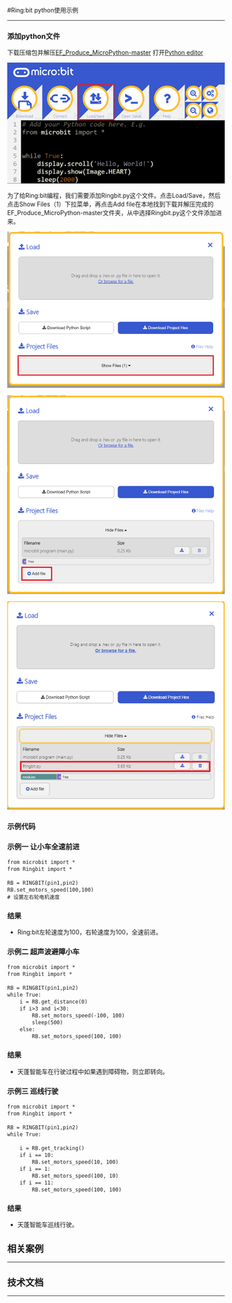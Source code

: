 #Ring:bit python使用示例



---


### 添加python文件
下载压缩包并解压[EF_Produce_MicroPython-master](https://github.com/lionyhw/EF_Produce_MicroPython/archive/master.zip)
打开[Python editor](https://python.microbit.org/v/2.0)

![](./images/TPbot-py-01.png)

为了给Ring:bit编程，我们需要添加Ringbit.py这个文件。点击Load/Save，然后点击Show Files（1）下拉菜单，再点击Add file在本地找到下载并解压完成的EF_Produce_MicroPython-master文件夹，从中选择Ringbit.py这个文件添加进来。

![](./images/TPbot-py-02.png)

![](./images/TPbot-py-03.png)

![](./images/TPbot-py-04.png)

### 示例代码
### 示例一     让小车全速前进
```
from microbit import *
from Ringbit import *

RB = RINGBIT(pin1,pin2)
RB.set_motors_speed(100,100)
# 设置左右轮电机速度

```
### 结果
- Ring:bit左轮速度为100，右轮速度为100，全速前进。



### 示例二    超声波避障小车
```
from microbit import *
from Ringbit import *

RB = RINGBIT(pin1,pin2)
while True:
    i = RB.get_distance(0)
    if i>3 and i<30:
        RB.set_motors_speed(-100, 100)
        sleep(500)
    else:
        RB.set_motors_speed(100, 100)
```
### 结果
- 天蓬智能车在行驶过程中如果遇到障碍物，则立即转向。

### 示例三    巡线行驶
```
from microbit import *
from Ringbit import *

RB = RINGBIT(pin1,pin2)
while True:
    
    i = RB.get_tracking()
    if i == 10:
        RB.set_motors_speed(10, 100)
    if i == 1:
        RB.set_motors_speed(100, 10)   
    if i == 11:
        RB.set_motors_speed(100, 100) 
```
### 结果
- 天蓬智能车巡线行驶。

## 相关案例
---

## 技术文档
---

